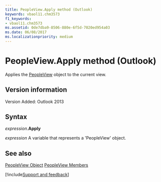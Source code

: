 ```yaml
---
title: PeopleView.Apply method (Outlook)
keywords: vbaol11.chm3573
f1_keywords:
- vbaol11.chm3573
ms.assetid: 0de7dba9-8506-880e-6f5d-7020ed954a03
ms.date: 06/08/2017
ms.localizationpriority: medium
---
```



# PeopleView.Apply method (Outlook)
Applies the [PeopleView](Outlook.peopleview.md) object to the current view.

## Version information

Version Added: Outlook 2013 


## Syntax

_expression_.**Apply**

_expression_ A variable that represents a 'PeopleView' object.


## See also


[PeopleView Object](Outlook.peopleview.md)
[PeopleView Members](overview/Outlook.md)

[!include[Support and feedback](~/includes/feedback-boilerplate.md)]
